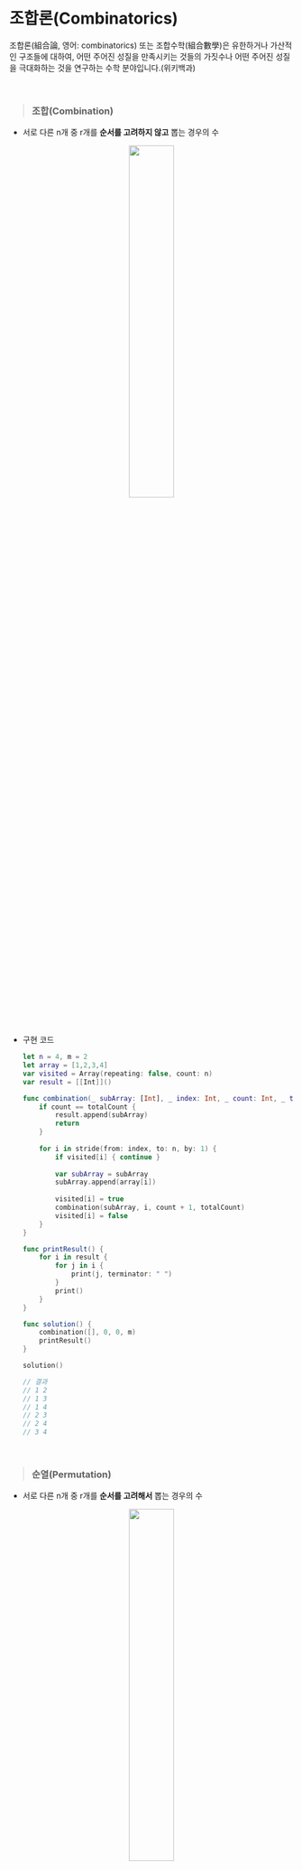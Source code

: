 # 조합론(Combinatorics)
조합론(組合論, 영어: combinatorics) 또는 조합수학(組合數學)은 유한하거나 가산적인 구조들에 대하여, 어떤 주어진 성질을 만족시키는 것들의 가짓수나 어떤 주어진 성질을 극대화하는 것을 연구하는 수학 분야입니다.(위키백과)

<br>

> ### 조합(Combination)
- 서로 다른 n개 중 r개를 **순서를 고려하지 않고** 뽑는 경우의 수

<p align=center>
<img src=https://img1.daumcdn.net/thumb/R1280x0/?scode=mtistory2&fname=https%3A%2F%2Fblog.kakaocdn.net%2Fdn%2Fc9ewJ5%2FbtqHA40YSlj%2F3pRTEpXIOLJr0UWitdQEt1%2Fimg.png width=40%>
</p>

- 구현 코드
    ```swift
    let n = 4, m = 2
    let array = [1,2,3,4]
    var visited = Array(repeating: false, count: n)
    var result = [[Int]]()

    func combination(_ subArray: [Int], _ index: Int, _ count: Int, _ totalCount: Int) {
        if count == totalCount {
            result.append(subArray)
            return
        }
        
        for i in stride(from: index, to: n, by: 1) {
            if visited[i] { continue }
            
            var subArray = subArray
            subArray.append(array[i])
            
            visited[i] = true
            combination(subArray, i, count + 1, totalCount)
            visited[i] = false
        }
    }

    func printResult() {
        for i in result {
            for j in i {
                print(j, terminator: " ")
            }
            print()
        }
    }

    func solution() {
        combination([], 0, 0, m)
        printResult()
    }

    solution()

    // 결과
    // 1 2
    // 1 3
    // 1 4
    // 2 3
    // 2 4
    // 3 4 
    ```

<br>

> ### 순열(Permutation)
- 서로 다른 n개 중 r개를 **순서를 고려해서** 뽑는 경우의 수

<p align=center>
<img src=https://img1.daumcdn.net/thumb/R1280x0/?scode=mtistory2&fname=https%3A%2F%2Fblog.kakaocdn.net%2Fdn%2FcR3YOt%2FbtqHBTdPGBn%2FX3nvQO9sWOnvKiaF79HtVK%2Fimg.png width=40%>
</p>

- 구현 코드
    ```swift
    let n = 4, m = 2
    let array = [1,2,3,4]
    var visited = Array(repeating: false, count: n)
    var result = [[Int]]()

    func permutation(_ subArray: [Int], _ count: Int, _ totalCount: Int) {
        if count == totalCount {
            result.append(subArray)
            return
        }
        
        for i in 0..<n {
            if visited[i] { continue }
            
            var subArray = subArray
            subArray.append(array[i])
            
            visited[i] = true
            permutation(subArray, count + 1, totalCount)
            visited[i] = false
        }
    }

    func printResult() {
        for i in result {
            for j in i {
                print(j, terminator: " ")
            }
            print()
        }
    }

    func solution() {
        permutation([], 0, m)
        printResult()
    }

    solution()

    // 결과
    // 1 2
    // 1 3
    // 1 4
    // 2 1
    // 2 3
    // 2 4
    // 3 1
    // 3 2
    // 3 4
    // 4 1
    // 4 2
    // 4 3 
    ```

<br>

> 참고 출처
- [코딩팩토리](https://coding-factory.tistory.com/606)
- [코딩팩토리](https://coding-factory.tistory.com/607)